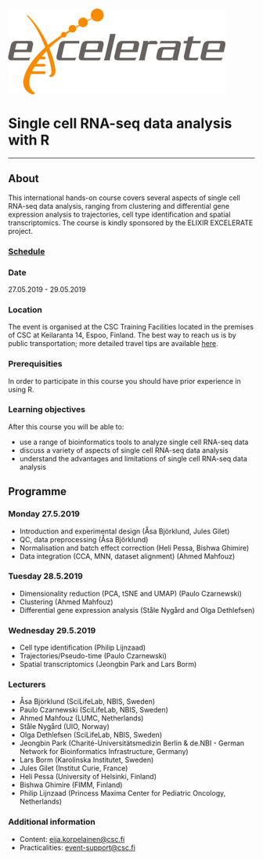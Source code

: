 ![logo](logos/excelerate.png)

# Single cell RNA-seq data analysis with R

-------------


## About

This international hands-on course covers several aspects of single cell RNA-seq data analysis, ranging from clustering and differential gene expression analysis to trajectories, cell type identification and spatial transcriptomics. The course is kindly sponsored by the ELIXIR EXCELERATE project.

### [Schedule](schedule.md)

### Date
27.05.2019 - 29.05.2019

### Location
The event is organised at the CSC Training Facilities located in the premises of CSC at Keilaranta 14, Espoo, Finland. The best way to reach us is by public transportation; more detailed travel tips are available [here](https://www.csc.fi/how-to-reach-us).

### Prerequisities
In order to participate in this course you should have prior experience in using R.

### Learning objectives
After this course you will be able to:
- use a range of bioinformatics tools to analyze single cell RNA-seq data
- discuss a variety of aspects of single cell RNA-seq data analysis
- understand the advantages and limitations of single cell RNA-seq data analysis

## Programme
### Monday 27.5.2019

- Introduction and experimental design (Åsa Björklund, Jules Gilet)
- QC, data preprocessing (Åsa Björklund)
- Normalisation and batch effect correction (Heli Pessa, Bishwa Ghimire)
- Data integration (CCA, MNN, dataset alignment) (Ahmed Mahfouz)

### Tuesday 28.5.2019
- Dimensionality reduction (PCA, tSNE and UMAP) (Paulo Czarnewski)
- Clustering (Ahmed Mahfouz)
- Differential gene expression analysis (Ståle Nygård and Olga Dethlefsen)

### Wednesday 29.5.2019
- Cell type identification (Philip Lijnzaad)
- Trajectories/Pseudo-time (Paulo Czarnewski)
- Spatial transcriptomics (Jeongbin Park and Lars Borm)

### Lecturers
- Åsa Björklund (SciLifeLab, NBIS, Sweden)
- Paulo Czarnewski (SciLifeLab, NBIS, Sweden)
- Ahmed Mahfouz (LUMC, Netherlands)
- Ståle Nygård (UIO, Norway)
- Olga Dethlefsen (SciLifeLab, NBIS, Sweden)
- Jeongbin Park (Charité-Universitätsmedizin Berlin & de.NBI - German Network for Bioinformatics Infrastructure, Germany)
- Lars Borm (Karolinska Institutet, Sweden)
- Jules Gilet (Institut Curie, France)
- Heli Pessa (University of Helsinki, Finland)
- Bishwa Ghimire (FIMM, Finland)
- Philip Lijnzaad (Princess Maxima Center for Pediatric Oncology, Netherlands)

### Additional information
- Content: <eija.korpelainen@csc.fi>
- Practicalities: <event-support@csc.fi>
